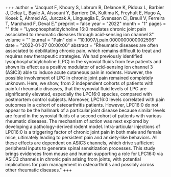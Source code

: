 +++
author = "Jacquot F, Khoury S, Labrum B, Delanoe K, Pidoux L, Barbier J, Delay L, Bayle A, Aissouni Y, Barriere DA, Kultima K, Freyhult E, Hugo A, Kosek E, Ahmed AS, Jurczak A, Lingueglia E, Svensson CI, Breuil V, Ferreira T, Marchand F, Deval E."
preprint = false
year = "2022"
month = "1"
pages = ""
title = "Lysophosphatidylcholine 16:0 mediates chronic joint pain associated to rheumatic diseases through acid-sensing ion channel 3"
volume = ""
journal = "Pain"
doi = "10.1097/j.pain.0000000000002596"
date = "2022-01-27 00:00:00"
abstract = "Rheumatic diseases are often associated to debilitating chronic pain, which remains difficult to treat and requires new therapeutic strategies. We had previously identified lysophosphatidylcholine (LPC) in the synovial fluids from few patients and shown its effect as a positive modulator of acid-sensing ion channel 3 (ASIC3) able to induce acute cutaneous pain in rodents. However, the possible involvement of LPC in chronic joint pain remained completely unknown. Here, we show, from 2 independent cohorts of patients with painful rheumatic diseases, that the synovial fluid levels of LPC are significantly elevated, especially the LPC16:0 species, compared with postmortem control subjects. Moreover, LPC16:0 levels correlated with pain outcomes in a cohort of osteoarthritis patients. However, LPC16:0 do not appear to be the hallmark of a particular joint disease because similar levels are found in the synovial fluids of a second cohort of patients with various rheumatic diseases. The mechanism of action was next explored by developing a pathology-derived rodent model. Intra-articular injections of LPC16:0 is a triggering factor of chronic joint pain in both male and female mice, ultimately leading to persistent pain and anxiety-like behaviors. All these effects are dependent on ASIC3 channels, which drive sufficient peripheral inputs to generate spinal sensitization processes. This study brings evidences from mouse and human supporting a role for LPC16:0 via ASIC3 channels in chronic pain arising from joints, with potential implications for pain management in osteoarthritis and possibly across other rheumatic diseases."
+++

